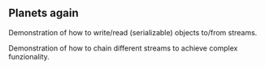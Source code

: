 ## Planets again

Demonstration of how to write/read (serializable) objects to/from streams.

Demonstration of how to chain different streams to achieve complex funzionality.